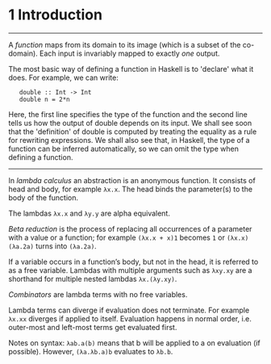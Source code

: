 # 1 Introduction
___

A *function* maps from its domain to its image (which is a subset of the co-domain). Each input is invariably mapped to exactly *one* output.

The most basic way of defining a function in Haskell is to 'declare' what it does. For example, we can write:

```
   double :: Int -> Int
   double n = 2*n
```

Here, the first line specifies the type of the function and the second line tells us how the output of double depends on its input. We shall see soon that the 'definition' of double is computed by treating the equality as a rule for rewriting expressions. We shall also see that, in Haskell, the type of a function can be inferred automatically, so we can omit the type when defining a function.

---

In *lambda calculus* an abstraction is an anonymous function. It consists of head and body, for example `λx.x`. The head binds the parameter(s) to the body of the function.

The lambdas `λx.x` and `λy.y` are alpha equivalent.

*Beta reduction* is the process of replacing all occurrences of a parameter with a value or a function; for example `(λx.x + x)1` becomes `1` or `(λx.x)(λa.2a)` turns into `(λa.2a)`.

If a variable occurs in a function’s body, but not in the head, it is referred to as a free variable. Lambdas with multiple arguments such as `λxy.xy` are a shorthand for multiple nested lambdas `λx.(λy.xy)`.

*Combinators* are lambda terms with no free variables.

Lambda terms can diverge if evaluation does not terminate. For example `λx.xx` diverges if applied to itself. Evaluation happens in normal order, i.e. outer-most and left-most terms get evaluated first.

Notes on syntax: `λab.a(b)` means that b will be applied to a on evaluation (if possible). However, `(λa.λb.a)b` evaluates to `λb.b`.